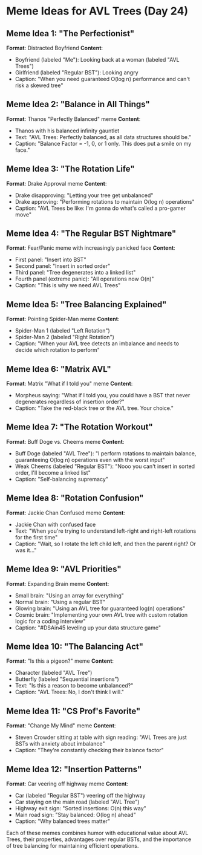 # Meme Ideas for AVL Trees (Day 24)

## Meme Idea 1: "The Perfectionist"
**Format**: Distracted Boyfriend
**Content**:
- Boyfriend (labeled "Me"): Looking back at a woman (labeled "AVL Trees")
- Girlfriend (labeled "Regular BST"): Looking angry
- Caption: "When you need guaranteed O(log n) performance and can't risk a skewed tree"

## Meme Idea 2: "Balance in All Things"
**Format**: Thanos "Perfectly Balanced" meme
**Content**:
- Thanos with his balanced infinity gauntlet
- Text: "AVL Trees: Perfectly balanced, as all data structures should be."
- Caption: "Balance Factor = -1, 0, or 1 only. This does put a smile on my face."

## Meme Idea 3: "The Rotation Life"
**Format**: Drake Approval meme
**Content**:
- Drake disapproving: "Letting your tree get unbalanced"
- Drake approving: "Performing rotations to maintain O(log n) operations"
- Caption: "AVL Trees be like: I'm gonna do what's called a pro-gamer move"

## Meme Idea 4: "The Regular BST Nightmare"
**Format**: Fear/Panic meme with increasingly panicked face
**Content**:
- First panel: "Insert into BST"
- Second panel: "Insert in sorted order"
- Third panel: "Tree degenerates into a linked list"
- Fourth panel (extreme panic): "All operations now O(n)"
- Caption: "This is why we need AVL Trees"

## Meme Idea 5: "Tree Balancing Explained"
**Format**: Pointing Spider-Man meme
**Content**:
- Spider-Man 1 (labeled "Left Rotation")
- Spider-Man 2 (labeled "Right Rotation")
- Caption: "When your AVL tree detects an imbalance and needs to decide which rotation to perform"

## Meme Idea 6: "Matrix AVL"
**Format**: Matrix "What if I told you" meme
**Content**:
- Morpheus saying: "What if I told you, you could have a BST that never degenerates regardless of insertion order?"
- Caption: "Take the red-black tree or the AVL tree. Your choice."

## Meme Idea 7: "The Rotation Workout"
**Format**: Buff Doge vs. Cheems meme
**Content**:
- Buff Doge (labeled "AVL Tree"): "I perform rotations to maintain balance, guaranteeing O(log n) operations even with the worst input"
- Weak Cheems (labeled "Regular BST"): "Nooo you can't insert in sorted order, I'll become a linked list"
- Caption: "Self-balancing supremacy"

## Meme Idea 8: "Rotation Confusion"
**Format**: Jackie Chan Confused meme
**Content**:
- Jackie Chan with confused face
- Text: "When you're trying to understand left-right and right-left rotations for the first time"
- Caption: "Wait, so I rotate the left child left, and then the parent right? Or was it..."

## Meme Idea 9: "AVL Priorities"
**Format**: Expanding Brain meme
**Content**:
- Small brain: "Using an array for everything"
- Normal brain: "Using a regular BST"
- Glowing brain: "Using an AVL tree for guaranteed log(n) operations"
- Cosmic brain: "Implementing your own AVL tree with custom rotation logic for a coding interview"
- Caption: "#DSAin45 leveling up your data structure game"

## Meme Idea 10: "The Balancing Act"
**Format**: "Is this a pigeon?" meme
**Content**:
- Character (labeled "AVL Tree")
- Butterfly (labeled "Sequential insertions")
- Text: "Is this a reason to become unbalanced?"
- Caption: "AVL Trees: No, I don't think I will."

## Meme Idea 11: "CS Prof's Favorite"
**Format**: "Change My Mind" meme
**Content**:
- Steven Crowder sitting at table with sign reading: "AVL Trees are just BSTs with anxiety about imbalance"
- Caption: "They're constantly checking their balance factor"

## Meme Idea 12: "Insertion Patterns"
**Format**: Car veering off highway meme
**Content**:
- Car (labeled "Regular BST") veering off the highway
- Car staying on the main road (labeled "AVL Tree")
- Highway exit sign: "Sorted insertions: O(n) this way"
- Main road sign: "Stay balanced: O(log n) ahead"
- Caption: "Why balanced trees matter"

Each of these memes combines humor with educational value about AVL Trees, their properties, advantages over regular BSTs, and the importance of tree balancing for maintaining efficient operations.
